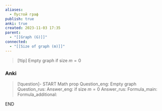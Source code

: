 ```yaml
---
aliases:
  - Пустой граф
publish: true
anki: true
created: 2023-11-03 17:35
parent:
  - "[[Graph (G)]]"
connected:
  - "[[Size of graph (m)]]"
---
```

> [!tip] Empty graph
> if size ${} m = 0$


### Anki
> [!question]-
START
Math prop
Question_eng: Empty graph
Question_rus: 
Answer_eng: if size $m = 0$
Answer_rus: 
Formula_main: 
Formula_additional:
<!--ID: 1699131213338-->
END










